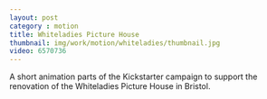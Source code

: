 ```yaml
---
layout: post
category : motion
title: Whiteladies Picture House
thumbnail: img/work/motion/whiteladies/thumbnail.jpg
video: 6570736
---
```

A short animation parts of the Kickstarter campaign to support the renovation of the Whiteladies Picture House in Bristol.
